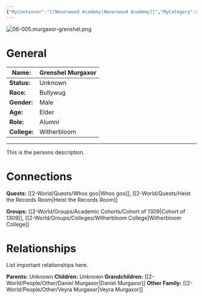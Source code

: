 ```yaml
---
{"MyContainer":"[[Neverwood Academy|Neverwood Academy]]","MyCategory":null,"image":"06-005.murgaxor-grenshel.png","tags":["Category/People"],"obsidianUIMode":"preview","aliases":null,"NoteStatus":"❓","char_status":"Unknown","char_race":"Bullywug","char_gender":"Male","char_role":"Alumni","char_college":"Witherbloom","char_items":null,"char_age":"Elder","parents":null,"children":null,"enemies":null,"allies":null,"siblings":null,"partner":null,"Connected_Quests":["[[2-World/Quests/Whos goo.md|Whos goo]]","[[2-World/Quests/Heist the Records Room.md|Heist the Records Room]]"],"Connected_Groups":["[[Cohort of 1309|Cohort of 1309]]","[[Witherbloom College|Witherbloom College]]"],"grandchildren":["Daniel Murgaxor"],"dg-publish":true,"dg-path":"World/People/Other/Grenshel Murgaxor.md","permalink":"/world/people/other/grenshel-murgaxor/","dgPassFrontmatter":true,"updated":"2025-10-03T13:55:28.000+01:00"}
---
```



![06-005.murgaxor-grenshel.png](/img/user/z_Assets/character_art/NPCs/06-005.murgaxor-grenshel.png)
# General


| Name:        | Grenshel Murgaxor |
| ------------ | ----------------- |
| **Status:**  | Unknown           |
| **Race:**    | Bullywug          |
| **Gender:**  | Male              |
| **Age:**     | Elder             |
| **Role:**    | Alumni            |
| **College:** | Witherbloom       |


---

This is the persons description. 


# Connections


**Quests:** [[2-World/Quests/Whos goo\|Whos goo]], [[2-World/Quests/Heist the Records Room\|Heist the Records Room]]

**Groups:** [[2-World/Groups/Academic Cohorts/Cohort of 1309\|Cohort of 1309]], [[2-World/Groups/Colleges/Witherbloom College\|Witherbloom College]]


# Relationships

List important relationships here. 

**Parents:** Unknown
**Children:** Unknown
**Grandchildren:** [[2-World/People/Other/Daniel Murgaxor\|Daniel Murgaxor]]
**Other Family:** [[2-World/People/Other/Veyra Murgaxor\|Veyra Murgaxor]]